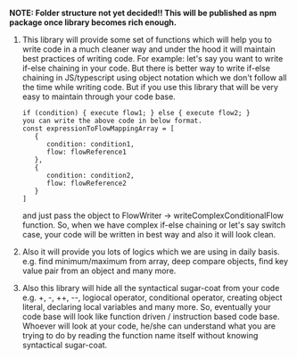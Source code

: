 **NOTE: Folder structure not yet decided!! This will be published as npm package once library becomes rich enough.**

1. This library will provide some set of functions which will help you to write code in a much cleaner way and
   under the hood it will maintain best practices of writing code.
   For example: let's say you want to write if-else chaining in your code.
   But there is better way to write if-else chaining in JS/typescript using object notation which we don't follow all the time while writing code.
   But if you use this library that will be very easy to maintain through your code base.

   ```
   if (condition) { execute flow1; } else { execute flow2; }
   you can write the above code in below format.
   const expressionToFlowMappingArray = [
      {
         condition: condition1,
         flow: flowReference1
      },
      {
         condition: condition2,
         flow: flowReference2
      }
   ]
   ```

   and just pass the object to FlowWriter -> writeComplexConditionalFlow function.
   So, when we have complex if-else chaining or let's say switch case, your code will be written in best way and also it will look clean.

2. Also it will provide you lots of logics which we are using in daily basis.
   e.g. find minimum/maximum from array, deep compare objects, find key value pair from an object and many more.
3. Also this library will hide all the syntactical sugar-coat from your code e.g. +, -, ++, --, logiocal operator, conditional operator, creating object literal, declaring local variables and many more. So, eventually your code base will look like function driven / instruction based code base. Whoever will look at your code, he/she can understand what you are trying to do by reading the function name itself without knowing syntactical sugar-coat.
